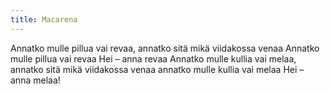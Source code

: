 ```yaml
---
title: Macarena
---
```


Annatko mulle pillua vai revaa,
annatko sitä mikä viidakossa 
venaa
Annatko mulle pillua vai revaa
Hei – anna revaa
Annatko mulle kullia vai melaa,
annatko sitä mikä viidakossa 
venaa
annatko mulle kullia vai melaa
Hei – anna melaa!
